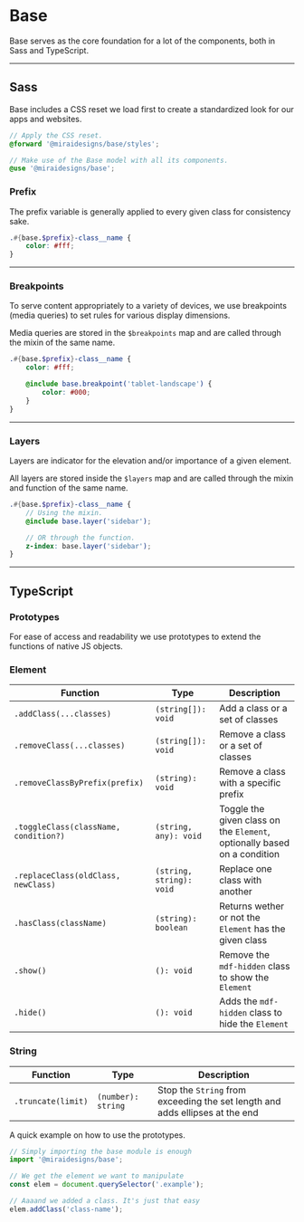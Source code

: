 # Base

Base serves as the core foundation for a lot of the components, both in Sass and TypeScript.

---

## Sass

Base includes a CSS reset we load first to create a standardized look for our apps and websites.

```scss
// Apply the CSS reset.
@forward '@miraidesigns/base/styles';

// Make use of the Base model with all its components.
@use '@miraidesigns/base';
```

### Prefix

The prefix variable is generally applied to every given class for consistency sake.

```scss
.#{base.$prefix}-class__name {
    color: #fff;
}
```

---

### Breakpoints

To serve content appropriately to a variety of devices, we use breakpoints (media queries) to set rules for various display dimensions.

Media queries are stored in the `$breakpoints` map and are called through the mixin of the same name.

```scss
.#{base.$prefix}-class__name {
    color: #fff;

    @include base.breakpoint('tablet-landscape') {
        color: #000;
    }
}
```

---

### Layers

Layers are indicator for the elevation and/or importance of a given element.

All layers are stored inside the `$layers` map and are called through the mixin and function of the same name.

```scss
.#{base.$prefix}-class__name {
    // Using the mixin.
    @include base.layer('sidebar');

    // OR through the function.
    z-index: base.layer('sidebar');
}
```

---

## TypeScript

### Prototypes

For ease of access and readability we use prototypes to extend the functions of native JS objects.

### Element

| Function                              | Type                     | Description                                                              |
| ------------------------------------- | ------------------------ | ------------------------------------------------------------------------ |
| `.addClass(...classes)`               | `(string[]): void`       | Add a class or a set of classes                                          |
| `.removeClass(...classes)`            | `(string[]): void`       | Remove a class or a set of classes                                       |
| `.removeClassByPrefix(prefix)`        | `(string): void`         | Remove a class with a specific prefix                                    |
| `.toggleClass(className, condition?)` | `(string, any): void`    | Toggle the given class on the `Element`, optionally based on a condition |
| `.replaceClass(oldClass, newClass)`   | `(string, string): void` | Replace one class with another                                           |
| `.hasClass(className)`                | `(string): boolean`      | Returns wether or not the `Element` has the given class                  |
| `.show()`                             | `(): void`               | Remove the `mdf-hidden` class to show the `Element`                      |
| `.hide()`                             | `(): void`               | Adds the `mdf-hidden` class to hide the `Element`                        |

### String

| Function           | Type               | Description                                                                  |
| ------------------ | ------------------ | ---------------------------------------------------------------------------- |
| `.truncate(limit)` | `(number): string` | Stop the `String` from exceeding the set length and adds ellipses at the end |

A quick example on how to use the prototypes.

```ts
// Simply importing the base module is enough
import '@miraidesigns/base';

// We get the element we want to manipulate
const elem = document.querySelector('.example');

// Aaaand we added a class. It's just that easy
elem.addClass('class-name');
```